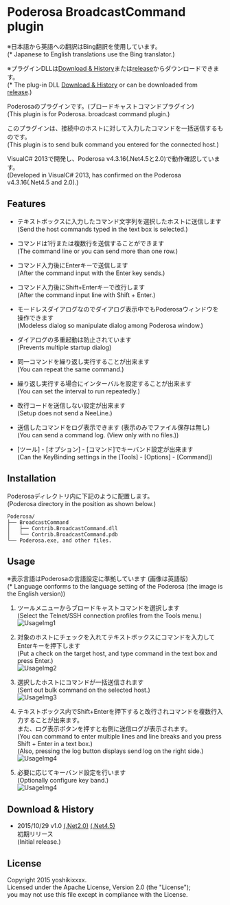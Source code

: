 # Poderosa BroadcastCommand plugin
※日本語から英語への翻訳はBing翻訳を使用しています。  
(* Japanese to English translations use the Bing translator.)

※プラグインDLLは[Download & History](#dl_history)または[release][MENU-RELEASE]からダウンロードできます。  
(* The plug-in DLL [Download & History](#dl_history) or can be downloaded from [release][MENU-RELEASE].)

Poderosaのプラグインです。(ブロードキャストコマンドプラグイン)  
(This plugin is for Poderosa. broadcast command plugin.)

このプラグインは、接続中のホストに対して入力したコマンドを一括送信するものです。  
(This plugin is to send bulk command you entered for the connected host.)

VisualC# 2013で開発し、Poderosa v4.3.16(.Net4.5と2.0)で動作確認しています。  
(Developed in VisualC# 2013, has confirmed on the Poderosa v4.3.16(.Net4.5 and 2.0).)


## Features
* テキストボックスに入力したコマンド文字列を選択したホストに送信します  
(Send the host commands typed in the text box is selected.)

* コマンドは1行または複数行を送信することができます  
(The command line or you can send more than one row.)

* コマンド入力後にEnterキーで送信します  
(After the command input with the Enter key sends.)

* コマンド入力後にShift+Enterキーで改行します  
(After the command input line with Shift + Enter.)

* モードレスダイアログなのでダイアログ表示中でもPoderosaウィンドウを操作できます  
(Modeless dialog so manipulate dialog among Poderosa window.)

* ダイアログの多重起動は防止されています  
(Prevents multiple startup dialog)

* 同一コマンドを繰り返し実行することが出来ます  
(You can repeat the same command.)

* 繰り返し実行する場合にインターバルを設定することが出来ます  
(You can set the interval to run repeatedly.)

* 改行コードを送信しない設定が出来ます  
(Setup does not send a NeeLine.)

* 送信したコマンドをログ表示できます (表示のみでファイル保存は無し)  
(You can send a command log. (View only with no files.))

* [ツール] - [オプション] - [コマンド]でキーバンド設定が出来ます  
(Can the KeyBinding settings in the [Tools] - [Options] - [Command])


## Installation
Poderosaディレクトリ内に下記のように配置します。  
(Poderosa directory in the position as shown below.)

`Poderosa/`  
`├── BroadcastCommand`  
`│   ├── Contrib.BroadcastCommand.dll`  
`│   └── Contrib.BroadcastCommand.pdb`  
`└── Poderosa.exe, and other files.`


## Usage
※表示言語はPoderosaの言語設定に準拠しています (画像は英語版)  
(* Language conforms to the language setting of the Poderosa (the image is the English version))

1. ツールメニューからブロードキャストコマンドを選択します  
(Select the Telnet/SSH connection profiles from the Tools menu.)  
![UsageImg1](https://github.com/yoshikixxxx/poderosa-broadcastcommand-plugin/wiki/img/img1.png)

2. 対象のホストにチェックを入れてテキストボックスにコマンドを入力してEnterキーを押下します  
(Put a check on the target host, and type command in the text box and press Enter.)  
![UsageImg2](https://github.com/yoshikixxxx/poderosa-broadcastcommand-plugin/wiki/img/img2.png)

3. 選択したホストにコマンドが一括送信されます  
(Sent out bulk command on the selected host.)  
![UsageImg3](https://github.com/yoshikixxxx/poderosa-broadcastcommand-plugin/wiki/img/img3.png)

4. テキストボックス内でShift+Enterを押下すると改行されコマンドを複数行入力することが出来ます。  
また、ログ表示ボタンを押すと右側に送信ログが表示されます。  
(You can command to enter multiple lines and line breaks and you press Shift + Enter in a text box.)  
(Also, pressing the log button displays send log on the right side.)
![UsageImg4](https://github.com/yoshikixxxx/poderosa-broadcastcommand-plugin/wiki/img/img4.png)

5. 必要に応じてキーバンド設定を行います  
(Optionally configure key band.)  
![UsageImg4](https://github.com/yoshikixxxx/poderosa-broadcastcommand-plugin/wiki/img/img5.png)


## <a name ="dl_history">Download & History
* 2015/10/29 v1.0 [(.Net2.0)][DL-1.0-net20] [(.Net4.5)][DL-1.0-net45]  
初期リリース  
(Initial release.)


## License
Copyright 2015 yoshikixxxx.  
Licensed under the Apache License, Version 2.0 (the "License");  
you may not use this file except in compliance with the License.




[MENU-RELEASE]: https://github.com/yoshikixxxx/poderosa-broadcastcommand-plugin/releases
[DL-1.0-net20]: https://github.com/yoshikixxxx/poderosa-broadcastcommand-plugin/releases/download/1.0/broadcastcommand_1.0_net20.zip
[DL-1.0-net45]: https://github.com/yoshikixxxx/poderosa-broadcastcommand-plugin/releases/download/1.0/broadcastcommand_1.0_net45.zip
